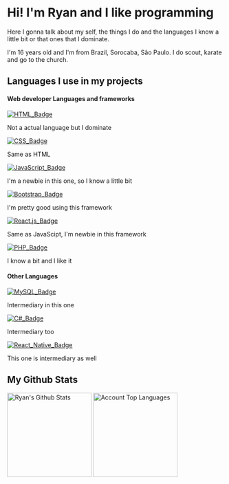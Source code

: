 <h1>Hi! I'm Ryan and I like programming</h1>
<p>Here I gonna talk about my self, the things I do and the languages I know a little bit or that ones that I dominate.</p>
<p>I'm 16 years old and I'm from Brazil, Sorocaba, São Paulo. I do scout, karate and go to the church.</p>
<h2>Languages I use in my projects</h2>
<h4>Web developer Languages and frameworks</h4>
<a href="https://developer.mozilla.org/en-US/docs/Web/HTML">
    <img src="https://img.shields.io/badge/HTML--ff883e?style=for-the-badge&labelColor=ffffff&logo=html5" alt="HTML_Badge">
</a>
<p>Not a actual language but I dominate</p>
<a href="https://developer.mozilla.org/en-US/docs/Web/CSS">
    <img src="https://img.shields.io/badge/CSS--2965f1?style=for-the-badge&labelColor=2965f1&logo=css3" alt="CSS_Badge">
</a>
<p>Same as HTML</p>
<a href="https://developer.mozilla.org/en-US/docs/Web/JavaScript">
    <img src="https://img.shields.io/badge/JavaScript--f0db4f?style=for-the-badge&labelColor=323330&logo=javascript" alt="JavaScript_Badge">
</a>
<p>I'm a newbie in this one, so I know a little bit</p>
<a href="https://getbootstrap.com/docs/5.3/getting-started/introduction/">
    <img src="https://img.shields.io/badge/Bootstrap5--712cf9?style=for-the-badge&labelColor=4c0bce&logo=bootstrap" alt="Bootstrap_Badge">
</a>
<p>I'm pretty good using this framework</p>
<a href="https://react.dev/learn">
    <img src="https://img.shields.io/badge/React.js--88dded?style=for-the-badge&labelColor=+%234c768d&logo=react" alt="React.js_Badge">
</a>
<p>Same as JavaScipt, I'm newbie in this framework</p>
<a href="https://www.php.net/docs.php">
    <img src="https://img.shields.io/badge/PHP--8993be?style=for-the-badge&labelColor=232531&logo=php" alt="PHP_Badge">
</a>
<p>I know a bit and I like it</p>
<h4>Other Languages</h4>
<a href="https://dev.mysql.com/doc/">
    <img src="https://img.shields.io/badge/MySQL--667ef4?style=for-the-badge&labelColor=081c7b&logo=mysql" alt="MySQL_Badge">
</a>
<p>Intermediary in this one</p>
<a href="https://learn.microsoft.com/en-us/dotnet/csharp/">
    <img src="https://img.shields.io/badge/C%23-512BD4?style=for-the-badge&logoColor=white" alt="C#_Badge">
</a>
<p>Intermediary too</p>
<a href="https://reactnative.dev/docs/getting-started">
    <img src="https://img.shields.io/badge/React Native--88dded?style=for-the-badge&labelColor=+%234c768d&logo=react" alt="React_Native_Badge">
</a>
<p>This one is intermediary as well</p>
<h2>My Github Stats</h2>
<div>
    <a href="https://github.com/anuraghazra/github-readme-stats"><img alt="Ryan's Github Stats" src="https://github-stats-pi-eight.vercel.app/api?username=Ryanpires-9&show_icons=true&count_private=true&theme=tokyonight" height="196px"/></a>
    <img src="https://github-stats-pi-eight.vercel.app/api/top-langs?username=Ryanpires-9&show_icons=true&locale=en&layout=pie&count_private=true&exclude_repo=github-stats&hide=html&theme=tokyonight" height="196px" alt="Account Top Languages"/>
</div>
